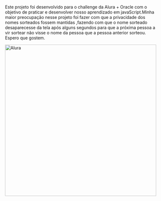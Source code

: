 Este projeto foi desenvolvido para o challenge da Alura + Oracle com o objetivo de praticar e desenvolver nosso aprendizado em javaScript.Minha maior preocupação nesse projeto foi fazer com que a privacidade dos nomes sorteados fossem mantidas ,fazendo com que o nome sorteado desaparecesse da tela após alguns segundos para que a próxima pessoa a vir sortear não visse o nome da pessoa que a pessoa anterior sorteou.
Espero que gostem.

<img width="500" height="500" alt="Alura" src="https://github.com/user-attachments/assets/f92815fd-d8d8-4adc-ab10-62322461a953" />
